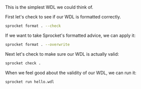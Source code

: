This is the simplest WDL we could think of.

First let's check to see if our WDL is formatted correctly.

```zsh
sprocket format . --check
```

If we want to take Sprocket's formatted advice, we can apply it:

```zsh
sprocket format . --overwrite
```

Next let's check to make sure our WDL is actually valid:

```zsh
sprocket check .
```

When we feel good about the validity of our WDL, we can run it:

```zsh
sprocket run hello.wdl
```